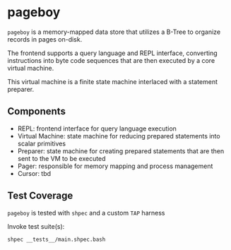 # pageboy

`pageboy` is a memory-mapped data store that utilizes a B-Tree to organize records in pages on-disk.

The frontend supports a query language and REPL interface, converting instructions into byte code sequences that are then executed by a core virtual machine.

This virtual machine is a finite state machine interlaced with a statement preparer.

## Components

- REPL: frontend interface for query language execution
- Virtual Machine: state machine for reducing prepared statements into scalar primitives
- Preparer: state machine for creating prepared statements that are then sent to the VM to be executed
- Pager: responsible for memory mapping and process management
- Cursor: tbd

## Test Coverage

`pageboy` is tested with `shpec` and a custom `TAP` harness

Invoke test suite(s):

```shell
shpec __tests__/main.shpec.bash
```
